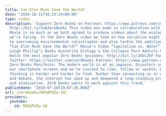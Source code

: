 ```yaml
---
title: Can Elon Musk Save the World?
date: "2019-10-11T16:23:25+08:00"
type: video
description: 'Support Zero Books on Patreon: https://www.patreon.com/zerobooks Subscribe:
  http://bit.ly/SubZeroBooks This video was made in collaboration with the youtube
  Mexie in so much as we both agreed to produce videos about the ecological crisis
  we’re facing. In the Zero Books video we take on how socialism might contribute
  to overcoming environmental catastrophes and also tackle the additional question,
  “Can Elon Musk Save the World?” Mexie’s Video “Capitalism vs. Water” https://www.youtube.com/watch?v=dm1YphXia1M
  Leigh Phillip’s Books Austerity Ecology & the Collapse Porn Addicts http://www.zero-books.net/books/austerity-ecology-collapse-porn-addicts
  Watch the most popular Zero Books episodes: http://bit.ly/2KbC2hF Facebook: https://www.facebook.com/ZeroBooks/
  Twitter: https://twitter.com/zer0books Patreon: https://www.patreon.com/zerobooks
  Zero Books Manifesto: The modern world is at an impasse. Disasters scroll across
  our smartphone screens and we’re invited to like, follow or upvote, but critical
  thinking is harder and harder to find. Rather than connecting us in common struggle
  and debate, the internet has sped up and deepened a long-standing process of alienation
  and atomization. Zer0 Books wants to work against this trend.'
publishdate: "2018-07-26T19:07:26.000Z"
url: /zerobooks/R8SAPdZw-18/
providers:
  youtube:
    id: R8SAPdZw-18
---
```

